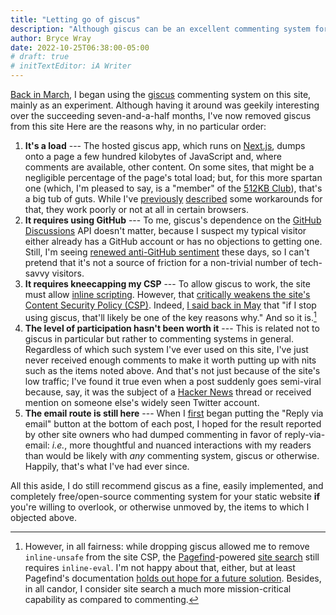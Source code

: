 ```yaml
---
title: "Letting go of giscus"
description: "Although giscus can be an excellent commenting system for many static websites, it no longer serves that purpose for this one."
author: Bryce Wray
date: 2022-10-25T06:38:00-05:00
# draft: true
# initTextEditor: iA Writer
---
```


[Back in March](/posts/2022/03/gems-in-rough-16/#trying-giscus), I began using the [giscus](https://giscus.app) commenting system on this site, mainly as an experiment. Although having it around was geekily interesting over the succeeding seven-and-a-half months, I've now removed giscus from this site<!--more--> Here are the reasons why, in no particular order:

1. **It's a load** --- The hosted giscus app, which runs on [Next.js](https://nextjs.org), dumps onto a page a few hundred kilobytes of JavaScript and, where comments are available, other content. On some sites, that might be a negligible percentage of the page's total load; but, for this more spartan one (which, I'm pleased to say, is a "member" of the [512KB Club](https://512kb.club/)), that's a big tub of guts. While I've [previously](/posts/2022/05/tips-using-giscus/#get-lazy) [described](/posts/2022/07/more-tips-using-giscus/#dont-show-it-by-default) some workarounds for that, they work poorly or not at all in certain browsers.
2. **It requires using GitHub** --- To me, giscus's dependence on the [GitHub Discussions](https://docs.github.com/en/discussions) API doesn't matter, because I suspect my typical visitor either already has a GitHub account or has no objections to getting one. Still, I'm seeing [renewed anti-GitHub sentiment](https://www.zdnet.com/article/is-github-copilots-code-legal-ethically-right/) these days, so I can't pretend that it's not a source of friction for a non-trivial number of tech-savvy visitors.
3. **It requires kneecapping my CSP** --- To allow giscus to work, the site must allow [inline scripting](https://security.stackexchange.com/questions/135912/what-is-an-inline-script). However, that [critically weakens the site's Content Security Policy (CSP)](https://content-security-policy.com/examples/allow-inline-script/). Indeed, [I said back in May](/posts/2022/05/tips-using-giscus/#its-remote-scripting-all-the-waydown) that "if I stop using giscus, that'll likely be one of the key reasons why." And so it is.[^Pagefind]
4. **The level of participation hasn't been worth it** --- This is related not to giscus in particular but rather to commenting systems in general. Regardless of which such system I've ever used on this site, I've just never received enough comments to make it worth putting up with nits such as the items noted above. And that's not just because of the site's low traffic; I've found it true even when a post suddenly goes semi-viral because, say, it was the subject of a [Hacker News](https://news.ycombinator.com) thread or received mention on someone else's widely seen Twitter account.
5. **The email route is still here** --- When I [first](/posts/2021/07/gems-in-rough-07/#comment-by-email) began putting the "Reply via email" button at the bottom of each post, I hoped for the result reported by other site owners who had dumped commenting in favor of reply-via-email: *i.e.*, more thoughtful and nuanced interactions with my readers than would be likely with *any* commenting system, giscus or otherwise. Happily, that's what I've had ever since.

[^Pagefind]: However, in all fairness: while dropping giscus allowed me to remove `inline-unsafe` from the site CSP, the [Pagefind](https://pagefind.app)-powered [site search](/search/) still requires `inline-eval`. I'm not happy about that, either, but at least Pagefind's documentation [holds out hope for a future solution](https://pagefind.app/docs/hosting/). Besides, in all candor, I consider site search a much more mission-critical capability as compared to commenting.

All this aside, I do still recommend giscus as a fine, easily implemented, and completely free/open-source commenting system for your static website **if** you're willing to overlook, or otherwise unmoved by, the items to which I objected above.

